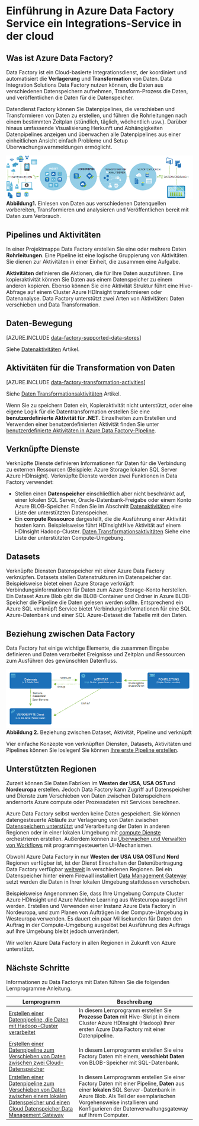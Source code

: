 <properties 
    pageTitle="Einführung in Data Factory einen Integrations-Service | Microsoft Azure" 
    description="Informationen Azure Data Factory: eine Cloud Data Integrationsservice, koordiniert und automatisiert Bewegung und Transformation von Daten." 
    keywords="Datenintegration Cloud Datenintegration was Azure Data Factory ist"
    services="data-factory" 
    documentationCenter="" 
    authors="sharonlo101" 
    manager="jhubbard" 
    editor="monicar"/>

<tags 
    ms.service="data-factory" 
    ms.workload="data-services" 
    ms.tgt_pltfrm="na" 
    ms.devlang="na" 
    ms.topic="get-started-article" 
    ms.date="09/22/2016" 
    ms.author="shlo"/>

# <a name="introduction-to-azure-data-factory-service-a-data-integration-service-in-the-cloud"></a>Einführung in Azure Data Factory Service ein Integrations-Service in der cloud

## <a name="what-is-azure-data-factory"></a>Was ist Azure Data Factory? 
Data Factory ist ein Cloud-basierte Integrationsdienst, der koordiniert und automatisiert die **Verlagerung** und **Transformation** von Daten. Data Integration Solutions Data Factory nutzen können, die Daten aus verschiedenen Datenspeichern aufnehmen, Transform-Prozess die Daten, und veröffentlichen die Daten für die Datenspeicher. 

Datendienst Factory können Sie Datenpipelines, die verschieben und Transformieren von Daten zu erstellen, und führen die Rohrleitungen nach einem bestimmten Zeitplan (stündlich, täglich, wöchentlich usw.). Darüber hinaus umfassende Visualisierung Herkunft und Abhängigkeiten Datenpipelines anzeigen und überwachen alle Datenpipelines aus einer einheitlichen Ansicht einfach Probleme und Setup Überwachungswarnmeldungen ermöglicht.

![Diagramm: Data Factory Overview, Data Integration](./media/data-factory-introduction/what-is-azure-data-factory.png)
**Abbildung1.** Einlesen von Daten aus verschiedenen Datenquellen vorbereiten, Transformieren und analysieren und Veröffentlichen bereit mit Daten zum Verbrauch.

## <a name="pipelines-and-activities"></a>Pipelines und Aktivitäten
In einer Projektmappe Data Factory erstellen Sie eine oder mehrere Daten **Rohrleitungen**. Eine Pipeline ist eine logische Gruppierung von Aktivitäten. Sie dienen zur Aktivitäten in einer Einheit, die zusammen eine Aufgabe. 

**Aktivitäten** definieren die Aktionen, die für Ihre Daten auszuführen. Eine kopieraktivität können Sie Daten aus einem Datenspeicher zu einem anderen kopieren. Ebenso können Sie eine Aktivität Struktur führt eine Hive-Abfrage auf einem Cluster Azure HDInsight transformieren oder Datenanalyse. Data Factory unterstützt zwei Arten von Aktivitäten: Daten verschieben und Data Transformation. 
  
## <a name="data-movement-activities"></a>Daten-Bewegung 
[AZURE.INCLUDE [data-factory-supported-data-stores](../../includes/data-factory-supported-data-stores.md)]

Siehe [Datenaktivitäten](data-factory-data-movement-activities.md) Artikel. 

## <a name="data-transformation-activities"></a>Aktivitäten für die Transformation von Daten
[AZURE.INCLUDE [data-factory-transformation-activities](../../includes/data-factory-transformation-activities.md)]

Siehe [Daten Transformationsaktivitäten](data-factory-data-transformation-activities.md) Artikel.

Wenn Sie zu speichern Daten ein, Kopieraktivität nicht unterstützt, oder eine eigene Logik für die Datentransformation erstellen Sie eine **benutzerdefinierte Aktivität für .NET**. Einzelheiten zum Erstellen und Verwenden einer benutzerdefinierten Aktivität finden Sie unter [benutzerdefinierte Aktivitäten in Azure Data Factory-Pipeline](data-factory-use-custom-activities.md).

## <a name="linked-services"></a>Verknüpfte Dienste
Verknüpfte Dienste definieren Informationen für Daten für die Verbindung zu externen Ressourcen (Beispiele: Azure Storage lokalen SQL Server Azure HDInsight). Verknüpfte Dienste werden zwei Funktionen in Data Factory verwendet:

- Stellen einen **Datenspeicher** einschließlich aber nicht beschränkt auf, einer lokalen SQL Server, Oracle-Datenbank-Freigabe oder einem Konto Azure BLOB-Speicher. Finden Sie im Abschnitt [Datenaktivitäten](data-factory-data-movement-activities.md) eine Liste der unterstützten Datenspeicher. 
- Ein **compute Ressource** dargestellt, die die Ausführung einer Aktivität hosten kann. Beispielsweise führt HDInsightHive Aktivität auf einem HDInsight Hadoop-Cluster. [Daten Transformationsaktivitäten](data-factory-data-transformation-activities.md) Siehe eine Liste der unterstützten Compute-Umgebung. 

## <a name="datasets"></a>Datasets 
Verknüpfte Diensten Datenspeicher mit einer Azure Data Factory verknüpfen. Datasets stellen Datenstrukturen im Datenspeicher dar. Beispielsweise bietet einen Azure Storage verknüpft Verbindungsinformationen für Daten zum Azure Storage-Konto herstellen. Ein Dataset Azure Blob gibt die BLOB-Container und Ordner in Azure BLOB-Speicher die Pipeline die Daten gelesen werden sollte. Entsprechend ein Azure SQL verknüpft Service bietet Verbindungsinformationen für eine SQL Azure-Datenbank und einer SQL Azure-Dataset die Tabelle mit den Daten.   

## <a name="relationship-between-data-factory-entities"></a>Beziehung zwischen Data Factory
Data Factory hat einige wichtige Elemente, die zusammen Eingabe definieren und Daten verarbeitet Ereignisse und Zeitplan und Ressourcen zum Ausführen des gewünschten Datenfluss.

![Diagramm: Data Factory eine Cloud Integration Datendienst - Key Concepts](./media/data-factory-introduction/data-integration-service-key-concepts.png)
**Abbildung 2.** Beziehung zwischen Dataset, Aktivität, Pipeline und verknüpft

Vier einfache Konzepte von verknüpften Diensten, Datasets, Aktivitäten und Pipelines können Sie loslegen! Sie können [Ihre erste Pipeline erstellen](data-factory-build-your-first-pipeline.md). 

## <a name="supported-regions"></a>Unterstützten Regionen
Zurzeit können Sie Daten Fabriken im **Westen der USA**, **USA OST**und **Nordeuropa** erstellen. Jedoch Data Factory kann Zugriff auf Datenspeicher und Dienste zum Verschieben von Daten zwischen Datenspeichern andernorts Azure compute oder Prozessdaten mit Services berechnen. 

Azure Data Factory selbst werden keine Daten gespeichert. Sie können datengesteuerte Abläufe zur Verlagerung von Daten zwischen [Datenspeichern unterstützt](data-factory-data-movement-activities.md#supported-data-stores) und Verarbeitung der Daten in anderen Regionen oder in einer lokalen Umgebung mit [compute Dienste](data-factory-compute-linked-services.md) orchestrieren erstellen. Außerdem können zu [Überwachen und Verwalten von Workflows](data-factory-monitor-manage-pipelines.md) mit programmgesteuerten UI-Mechanismen. 

Obwohl Azure Data Factory in nur **Westen der USA** **USA OST**und **Nord** Regionen verfügbar ist, ist der Dienst Einschalten der Datenübertragung Data Factory verfügbar [weltweit](data-factory-data-movement-activities.md#global) in verschiedenen Regionen. Bei ein Datenspeicher hinter einem Firewall installiert [Data Management Gateway](data-factory-move-data-between-onprem-and-cloud.md) setzt werden die Daten in Ihrer lokalen Umgebung stattdessen verschoben. 

Beispielsweise Angenommen Sie, dass Ihre Umgebung Compute Cluster Azure HDInsight und Azure Machine Learning aus Westeuropa ausgeführt werden. Erstellen und Verwenden einer Instanz Azure Data Factory in Nordeuropa, und zum Planen von Aufträgen in der Compute-Umgebung in Westeuropa verwenden. Es dauert ein paar Millisekunden für Daten den Auftrag in der Compute-Umgebung ausgelöst bei Ausführung des Auftrags auf Ihre Umgebung bleibt jedoch unverändert.

Wir wollen Azure Data Factory in allen Regionen in Zukunft von Azure unterstützt.
  
## <a name="next-steps"></a>Nächste Schritte
Informationen zu Data Factorys mit Daten führen Sie die folgenden Lernprogramme Anleitung. 

Lernprogramm | Beschreibung
-------- | -----------
[Erstellen einer Datenpipeline, die Daten mit Hadoop-Cluster verarbeitet](data-factory-build-your-first-pipeline.md) | In diesem Lernprogramm erstellen Sie **Prozesse Daten** mit Hive-Skript in einem Cluster Azure HDInsight (Hadoop) Ihrer ersten Azure Data Factory mit einer Datenpipeline. |
[Erstellen einer Datenpipeline zum Verschieben von Daten zwischen zwei Cloud-Datenspeicher](data-factory-copy-data-from-azure-blob-storage-to-sql-database.md) | In diesem Lernprogramm erstellen Sie eine Factory Daten mit einem, **verschiebt Daten** von BLOB-Speicher mit SQL-Datenbank.
[Erstellen einer Datenpipeline zum Verschieben von Daten zwischen einem lokalen Datenspeicher und einen Cloud Datenspeicher Data Management Gateway](data-factory-move-data-between-onprem-and-cloud.md) | In diesem Lernprogramm erstellen Sie einer Factory Daten mit einer Pipeline, **Daten** aus einer **lokalen** SQL Server-Datenbank in Azure Blob. Als Teil der exemplarischen Vorgehensweise installieren und Konfigurieren der Datenverwaltungsgateway auf Ihrem Computer. 
